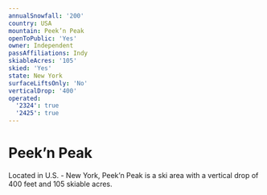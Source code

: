 ```yaml
---
annualSnowfall: '200'
country: USA
mountain: Peek’n Peak
openToPublic: 'Yes'
owner: Independent
passAffiliations: Indy
skiableAcres: '105'
skied: 'Yes'
state: New York
surfaceLiftsOnly: 'No'
verticalDrop: '400'
operated:
  '2324': true
  '2425': true
---
```



# Peek’n Peak

Located in U.S. - New York, Peek’n Peak is a ski area with a vertical drop of 400 feet and 105 skiable acres.
